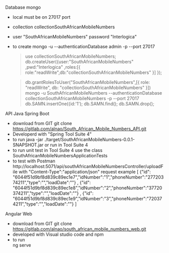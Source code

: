 
Database mongo 
- local must be on 27017 port
- collection collectionSouthAfricanMobileNumbers
- user "SouthAfricanMobileNumbers" password "Interlogica"
- to create
	mongo -u <USER> --authenticationDatabase admin -p --port 27017
	>	use collectionSouthAfricanMobileNumbers;
	>	db.createUser({user:"SouthAfricanMobileNumbers"
			,pwd:"Interlogica"
			,roles:[{ role:"readWrite",db:"collectionSouthAfricanMobileNumbers" }] 
		});

	>	db.grantRolesToUser("SouthAfricanMobileNumbers",[{ role: "readWrite", db: "collectionSouthAfricanMobileNumbers" }])
	mongo -u SouthAfricanMobileNumbers --authenticationDatabase collectionSouthAfricanMobileNumbers -p --port 27017
	>	db.SAMN.insertOne({id:'1');
	>	db.SAMN.find();
	>	db.SAMN.drop();

API Java Spring Boot
- download from GIT 
	git clone https://gitlab.com/alnao/South_African_Mobile_Numbers_API.git
- Developerd with "Spring Tool Suite 4"
- to run 
	java -jar ./target/SouthAfricanMobileNumbers-0.0.1-SNAPSHOT.jar
	or run in Tool Suite 4
- to run unit test in Tool Suite 4 use the class
	SouthAfricanMobileNumbersApplicationTests
- to test with Postman	
	http://localhost:5071/api/southAfricanMobileNumbersController/uploadFile
	with "Content-Type":"application/json"
	request example
	[
		{"id": "6044f51d9bf8d839c89ec1e7","idNumber":"1","phoneNumber":"27720374211","type":"","loadDate":""}
	,
		{"id": "6044f51d9bf8d839c89ec1e8","idNumber":"2","phoneNumber":"37720374211","type":"","loadDate":""}
	,
		{"id": "6044f51d9bf8d839c89ec1e9","idNumber":"3","phoneNumber":"720374211","type":"","loadDate":""}
	]

Angular Web
- download from GIT
	git clone https://gitlab.com/alnao/south_african_mobile_numbers_web.git
- developed with Visual studio code and npm
- to run  
	ng serve
